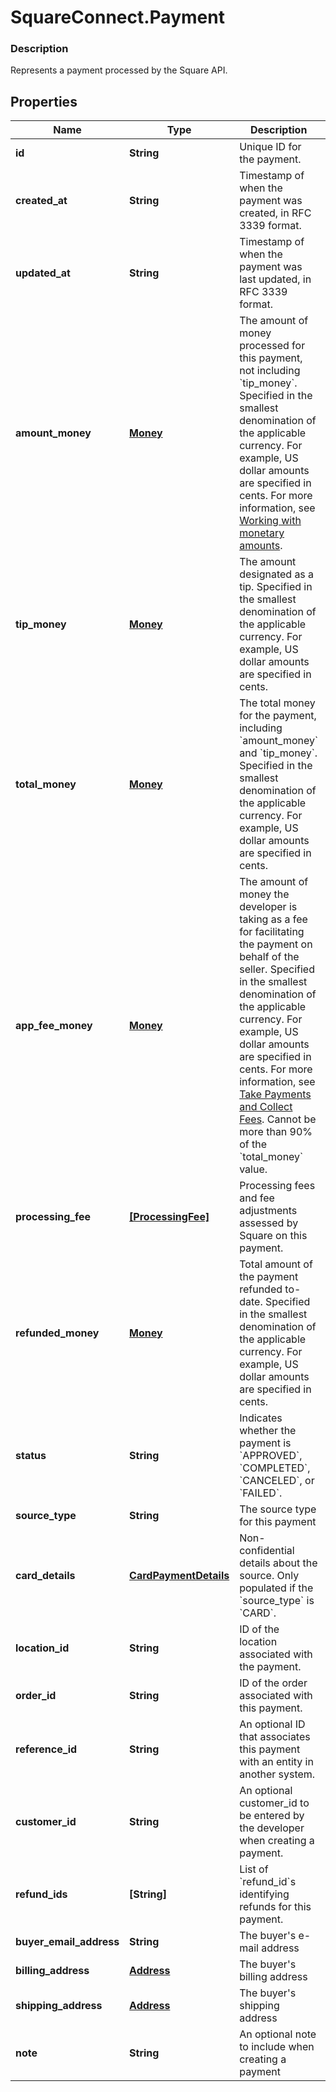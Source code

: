 # SquareConnect.Payment

### Description

Represents a payment processed by the Square API.

## Properties
Name | Type | Description | Notes
------------ | ------------- | ------------- | -------------
**id** | **String** | Unique ID for the payment. | 
**created_at** | **String** | Timestamp of when the payment was created, in RFC 3339 format. | [optional] 
**updated_at** | **String** | Timestamp of when the payment was last updated, in RFC 3339 format. | [optional] 
**amount_money** | [**Money**](Money.md) | The amount of money processed for this payment, not including &#x60;tip_money&#x60;. Specified in the smallest denomination of the applicable currency. For example, US dollar amounts are specified in cents. For more information, see [Working with monetary amounts](/build-basics/working-with-monetary-amounts). | 
**tip_money** | [**Money**](Money.md) | The amount designated as a tip. Specified in the smallest denomination of the applicable currency. For example, US dollar amounts are specified in cents. | [optional] 
**total_money** | [**Money**](Money.md) | The total money for the payment, including &#x60;amount_money&#x60; and &#x60;tip_money&#x60;. Specified in the smallest denomination of the applicable currency. For example, US dollar amounts are specified in cents. | [optional] 
**app_fee_money** | [**Money**](Money.md) | The amount of money the developer is taking as a fee for facilitating the payment on behalf of the seller. Specified in the smallest denomination of the applicable currency. For example, US dollar amounts are specified in cents.  For more information, see [Take Payments and Collect Fees](/payments-api/take-payments-and-collect-fees).  Cannot be more than 90% of the &#x60;total_money&#x60; value. | [optional] 
**processing_fee** | [**[ProcessingFee]**](ProcessingFee.md) | Processing fees and fee adjustments assessed by Square on this payment. | [optional] 
**refunded_money** | [**Money**](Money.md) | Total amount of the payment refunded to-date. Specified in the smallest denomination of the applicable currency. For example, US dollar amounts are specified in cents. | [optional] 
**status** | **String** | Indicates whether the payment is &#x60;APPROVED&#x60;, &#x60;COMPLETED&#x60;, &#x60;CANCELED&#x60;, or &#x60;FAILED&#x60;. | [optional] 
**source_type** | **String** | The source type for this payment | [optional] 
**card_details** | [**CardPaymentDetails**](CardPaymentDetails.md) | Non-confidential details about the source. Only populated if the &#x60;source_type&#x60; is &#x60;CARD&#x60;. | [optional] 
**location_id** | **String** | ID of the location associated with the payment. | [optional] 
**order_id** | **String** | ID of the order associated with this payment. | [optional] 
**reference_id** | **String** | An optional ID that associates this payment with an entity in another system. | [optional] 
**customer_id** | **String** | An optional customer_id to be entered by the developer when creating a payment. | [optional] 
**refund_ids** | **[String]** | List of &#x60;refund_id&#x60;s identifying refunds for this payment. | [optional] 
**buyer_email_address** | **String** | The buyer&#39;s e-mail address | [optional] 
**billing_address** | [**Address**](Address.md) | The buyer&#39;s billing address | [optional] 
**shipping_address** | [**Address**](Address.md) | The buyer&#39;s shipping address | [optional] 
**note** | **String** | An optional note to include when creating a payment | [optional] 


